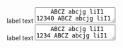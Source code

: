 <section>
  <label for="textc1">label text</label>
  <textarea class="au-text-input au-text-input--block" name="textc1" id="textc1">
    ABCZ abcjg liI1 12340 ABCZ abcjg liI1 12340
  </textarea>
</section>

<div class="au-body au-body--dark">
  <label for="textc2">label text</label>
  <textarea class="au-text-input au-text-input--dark au-text-input--block" name="textc2" id="textc2">
    ABCZ abcjg liI1 1234 ABCZ abcjg liI1 12340
  </textarea>
</div>
